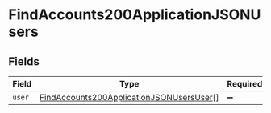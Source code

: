 # FindAccounts200ApplicationJSONUsers


## Fields

| Field                                                                                                           | Type                                                                                                            | Required                                                                                                        | Description                                                                                                     |
| --------------------------------------------------------------------------------------------------------------- | --------------------------------------------------------------------------------------------------------------- | --------------------------------------------------------------------------------------------------------------- | --------------------------------------------------------------------------------------------------------------- |
| `user`                                                                                                          | [FindAccounts200ApplicationJSONUsersUser](../../models/operations/findaccounts200applicationjsonusersuser.md)[] | :heavy_minus_sign:                                                                                              | N/A                                                                                                             |